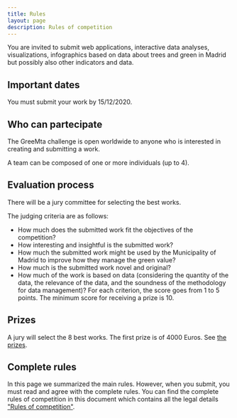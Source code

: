 ```yaml
---
title: Rules
layout: page
description: Rules of competition
---
```


You are invited to submit web applications, interactive data analyses, visualizations, infographics based on data about trees and green in Madrid but possibly also other indicators and data.

## Important dates
You must submit your work by 15/12/2020.

## Who can partecipate
The GreeMta challenge is open worldwide to anyone who is interested in creating and submitting a work. 

A team can be composed of one or more individuals (up to 4). 

## Evaluation process
There will be a jury committee for selecting the best works. 

The judging criteria are as follows:
* How much does the submitted work fit the objectives of the competition?
* How interesting and insightful is the submitted work?
* How much the submitted work might be used by the Municipality of Madrid to improve how they manage the green value?
* How much is the submitted work novel and original?
* How much of the work is based on data (considering the quantity of the data, the relevance of the data, and the soundness of the methodology for data management)?
For each criterion, the score goes from 1 to 5 points. The minimum score for receiving a prize is 10.

## Prizes
A jury will select the 8 best works. The first prize is of 4000 Euros. See [the prizes](https://challenge.greemta.eu/prizes/).

## Complete rules

In this page we summarized the main rules. However, when you submit, you must read and agree with the complete rules. You can find the complete rules of competition in this document which contains all the legal details ["Rules of competition"](rules.pdf). 
